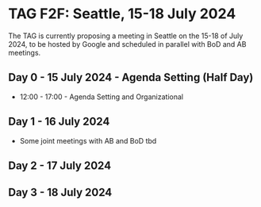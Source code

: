 # TAG F2F: Seattle, 15-18 July 2024

The TAG is currently proposing a meeting in Seattle on the 15-18 of July 2024, to be hosted by Google and scheduled in parallel with BoD and AB meetings.

## Day 0 - 15 July 2024 - Agenda Setting (Half Day)

* 12:00 - 17:00 - Agenda Setting and Organizational

## Day 1 - 16 July 2024

* Some joint meetings with AB and BoD tbd

## Day 2 - 17 July 2024

## Day 3 - 18 July 2024
